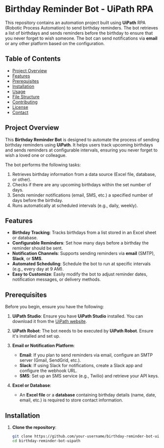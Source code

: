 # Birthday Reminder Bot - UiPath RPA

This repository contains an automation project built using **UiPath** RPA (Robotic Process Automation) to send birthday reminders. The bot retrieves a list of birthdays and sends reminders before the birthday to ensure that you never forget to wish someone. The bot can send notifications via **email** or any other platform based on the configuration.

## Table of Contents
- [Project Overview](#project-overview)
- [Features](#features)
- [Prerequisites](#prerequisites)
- [Installation](#installation)
- [Usage](#usage)
- [File Structure](#file-structure)
- [Contributing](#contributing)
- [License](#license)
- [Contact](#contact)

## Project Overview

This **Birthday Reminder Bot** is designed to automate the process of sending birthday reminders using **UiPath**. It helps users track upcoming birthdays and sends reminders at configurable intervals, ensuring you never forget to wish a loved one or colleague.

The bot performs the following tasks:
1. Retrieves birthday information from a data source (Excel file, database, or other).
2. Checks if there are any upcoming birthdays within the set number of days.
3. Sends reminder notifications (email, SMS, etc.) a specified number of days before the birthday.
4. Runs automatically at scheduled intervals (e.g., daily, weekly).

## Features

- **Birthday Tracking**: Tracks birthdays from a list stored in an Excel sheet or database.
- **Configurable Reminders**: Set how many days before a birthday the reminder should be sent.
- **Notification Channels**: Supports sending reminders via **email** (SMTP), **Slack**, or **SMS**.
- **Automated Scheduling**: Schedule the bot to run at specific intervals (e.g., every day at 9 AM).
- **Easy to Customize**: Easily modify the bot to adjust reminder dates, notification messages, or delivery methods.

## Prerequisites

Before you begin, ensure you have the following:

1. **UiPath Studio**: Ensure you have **UiPath Studio** installed. You can download it from the [UiPath website](https://www.uipath.com/start-trial).
   
2. **UiPath Robot**: The bot needs to be executed by **UiPath Robot**. Ensure it's installed and set up.

3. **Email or Notification Platform**:
   - **Email**: If you plan to send reminders via email, configure an SMTP server (Gmail, SendGrid, etc.).
   - **Slack**: If using Slack for notifications, create a Slack app and configure the webhook URL.
   - **SMS**: Set up an SMS service (e.g., Twilio) and retrieve your API keys.

4. **Excel or Database**: 
   - An **Excel file** or a **database** containing birthday details (name, date, email, etc.) is required to store contact information.

## Installation

1. **Clone the repository**:

   ```bash
   git clone https://github.com/your-username/birthday-reminder-bot-uipath.git
   cd birthday-reminder-bot-uipath
